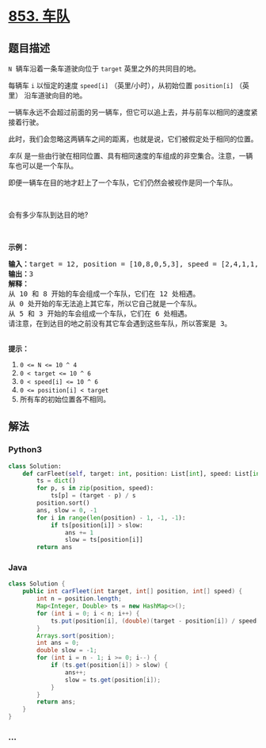 # [853. 车队](https://leetcode-cn.com/problems/car-fleet)



## 题目描述

<!-- 这里写题目描述 -->

<p><code>N</code> &nbsp;辆车沿着一条车道驶向位于&nbsp;<code>target</code>&nbsp;英里之外的共同目的地。</p>

<p>每辆车&nbsp;<code>i</code>&nbsp;以恒定的速度&nbsp;<code>speed[i]</code>&nbsp;（英里/小时），从初始位置&nbsp;<code>position[i]</code>&nbsp;（英里） 沿车道驶向目的地。</p>

<p>一辆车永远不会超过前面的另一辆车，但它可以追上去，并与前车以相同的速度紧接着行驶。</p>

<p>此时，我们会忽略这两辆车之间的距离，也就是说，它们被假定处于相同的位置。</p>

<p><em>车队&nbsp;</em>是一些由行驶在相同位置、具有相同速度的车组成的非空集合。注意，一辆车也可以是一个车队。</p>

<p>即便一辆车在目的地才赶上了一个车队，它们仍然会被视作是同一个车队。</p>

<p>&nbsp;</p>

<p>会有多少车队到达目的地?</p>

<p>&nbsp;</p>

<p><strong>示例：</strong></p>

<pre><strong>输入：</strong>target = 12, position = [10,8,0,5,3], speed = [2,4,1,1,3]
<strong>输出：</strong>3
<strong>解释：</strong>
从 10 和 8 开始的车会组成一个车队，它们在 12 处相遇。
从 0 处开始的车无法追上其它车，所以它自己就是一个车队。
从 5 和 3 开始的车会组成一个车队，它们在 6 处相遇。
请注意，在到达目的地之前没有其它车会遇到这些车队，所以答案是 3。
</pre>

<p><br>
<strong>提示：</strong></p>

<ol>
	<li><code>0 &lt;= N &lt;= 10 ^ 4</code></li>
	<li><code>0 &lt; target&nbsp;&lt;= 10 ^ 6</code></li>
	<li><code>0 &lt;&nbsp;speed[i] &lt;= 10 ^ 6</code></li>
	<li><code>0 &lt;= position[i] &lt; target</code></li>
	<li>所有车的初始位置各不相同。</li>
</ol>


## 解法

<!-- 这里可写通用的实现逻辑 -->

<!-- tabs:start -->

### **Python3**

<!-- 这里可写当前语言的特殊实现逻辑 -->

```python
class Solution:
    def carFleet(self, target: int, position: List[int], speed: List[int]) -> int:
        ts = dict()
        for p, s in zip(position, speed): 
            ts[p] = (target - p) / s
        position.sort()
        ans, slow = 0, -1
        for i in range(len(position) - 1, -1, -1):
            if ts[position[i]] > slow:
                ans += 1
                slow = ts[position[i]]
        return ans
```

### **Java**

<!-- 这里可写当前语言的特殊实现逻辑 -->

```java
class Solution {
    public int carFleet(int target, int[] position, int[] speed) {
        int n = position.length;
        Map<Integer, Double> ts = new HashMap<>();
        for (int i = 0; i < n; i++) {
            ts.put(position[i], (double)(target - position[i]) / speed[i]);
        }
        Arrays.sort(position);
        int ans = 0;
        double slow = -1;
        for (int i = n - 1; i >= 0; i--) {
            if (ts.get(position[i]) > slow) {
                ans++;
                slow = ts.get(position[i]);
            }
        }
        return ans;
    }
}
```

### **...**

```

```

<!-- tabs:end -->
